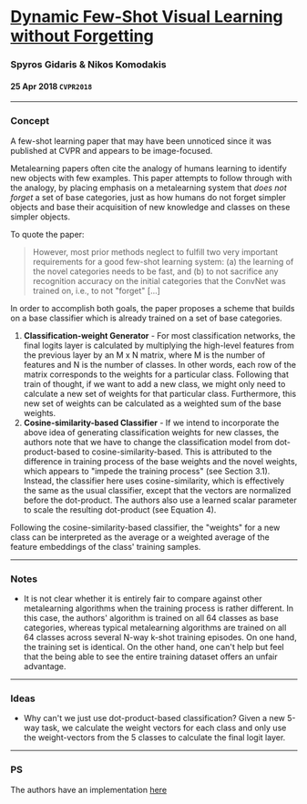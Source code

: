 # [Dynamic Few-Shot Visual Learning without Forgetting](https://arxiv.org/pdf/1804.09458)

### Spyros Gidaris & Nikos Komodakis

#### 25 Apr 2018 `CVPR2018`

---

### Concept

A few-shot learning paper that may have been unnoticed since it was published at CVPR and appears to be image-focused.

Metalearning papers often cite the analogy of humans learning to identify new objects with few examples. This paper attempts to follow through with the analogy, by placing emphasis on a metalearning system that *does not forget* a set of base categories, just as how humans do not forget simpler objects and base their acquisition of new knowledge and classes on these simpler objects.

To quote the paper:

> However, most prior methods neglect to fulfill two very important requirements for a good few-shot learning system: (a) the learning of the novel categories needs to be fast, and (b) to not sacrifice any recognition accuracy on the initial categories that the ConvNet was trained on, i.e., to not "forget" [...]

In order to accomplish both goals, the paper proposes a scheme that builds on a base classifier which is already trained on a set of base categories.

1. **Classification-weight Generator** - For most classification networks, the final logits layer is calculated by multiplying the high-level features from the previous layer by an M x N matrix, where M is the number of features and N is the number of classes. In other words, each row of the matrix corresponds to the weights for a particular class. Following that train of thought, if we want to add a new class, we might only need to calculate a new set of weights for that particular class. Furthermore, this new set of weights can be calculated as a weighted sum of the base weights.
2. **Cosine-similarity-based Classifier** - If we intend to incorporate the above idea of generating classification weights for new classes, the authors note that we have to change the classification model from dot-product-based to cosine-similarity-based. This is attributed to the difference in training process of the base weights and the novel weights, which appears to "impede the training process" (see Section 3.1). Instead, the classifier here uses cosine-similarity, which is effectively the same as the usual classifier, except that the vectors are normalized before the dot-product. The authors also use a learned scalar parameter to scale the resulting dot-product (see Equation 4).

Following the cosine-similarity-based classifier, the "weights" for a new class can be interpreted as the average or a weighted average of the feature embeddings of the class' training samples.

---

### Notes

- It is not clear whether it is entirely fair to compare against other metalearning algorithms when the training process is rather different. In this case, the authors' algorithm is trained on all 64 classes as base categories, whereas typical metalearning algorithms are trained on all 64 classes across several N-way k-shot training episodes. On one hand, the training set is identical. On the other hand, one can't help but feel that the being able to see the entire training dataset offers an unfair advantage.

---

### Ideas

- Why can't we just use dot-product-based classification? Given a new 5-way task, we calculate the weight vectors for each class and only use the weight-vectors from the 5 classes to calculate the final logit layer.

---

### PS

The authors have an implementation [here](https://github.com/gidariss/FewShotWithoutForgetting)